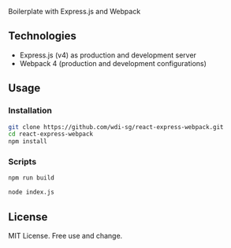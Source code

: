 Boilerplate with Express.js and Webpack

## Technologies

- Express.js (v4) as production and development server
- Webpack 4 (production and development configurations)

## Usage

### Installation
```bash
git clone https://github.com/wdi-sg/react-express-webpack.git
cd react-express-webpack
npm install
```

### Scripts
```bash
npm run build

node index.js
```

## License
MIT License. Free use and change.
